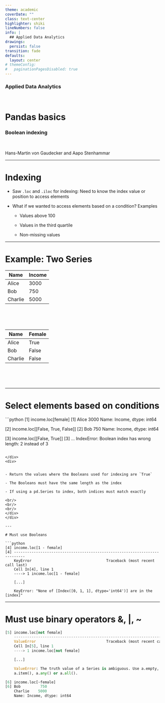 ```yaml
---
theme: academic
coverDate: ""
class: text-center
highlighter: shiki
lineNumbers: false
info: |
  ## Applied Data Analytics
drawings:
  persist: false
transition: fade
defaults:
  layout: center
# themeConfig:
#   paginationPagesDisabled: true
---
```


### Applied Data Analytics

<br/>

# Pandas basics

### Boolean indexing

<br/>

Hans-Martin von Gaudecker and Aapo Stenhammar

---

# Indexing

- Saw `.loc` and `.iloc` for indexing: Need to know the index value or position to access elements

- What if we wanted to access elements based on a condition? Examples

  - Values above 100

  - Values in the third quartile

  - Non-missing values

---

# Example: Two Series

<div class="grid grid-cols-2 gap-20">
<div>

| Name    | Income |
| ------- | ------ |
| Alice   | 3000   |
| Bob     | 750    |
| Charlie | 5000   |

<br/>
<br/>
<br/>
</div>
<div>

| Name    | Female |
| ------- | ------ |
| Alice   | True   |
| Bob     | False  |
| Charlie | False  |

<br/>
<br/>
<br/>
</div>
</div>

---

# Select elements based on conditions


<div class="grid grid-cols-2 gap-4">
<div>
```python
[1] income.loc[female]
[1] Alice    3000
    Name: Income, dtype: int64


[2] income.loc[[False, True, False]]
[2] Bob      750
    Name: Income, dtype: int64

[3] income.loc[[False, True]]
[3] ...
    IndexError: Boolean index has wrong
    length: 2 instead of 3
```

</div>
<div>


- Return the values where the Booleans used for indexing are `True`

- The Booleans must have the same length as the index

- If using a pd.Series to index, both indices must match exactly

<br/>
<br/>
<br/>
</div>
</div>

---

# Must use Booleans

```python
[4] income.loc[1 - female]
[4] ---------------------------------------------------------------------------
    KeyError                                  Traceback (most recent call last)
    Cell In[4], line 1
    ----> 1 income.loc[1 - female]

    [...]

    KeyError: "None of [Index([0, 1, 1], dtype='int64')] are in the [index]"
```

---


# Must use binary operators &, |, ~

```python
[5] income.loc[not female]
    ---------------------------------------------------------------------------
    ValueError                                Traceback (most recent call last)
    Cell In[5], line 1
    ----> 1 income.loc[not female]

    [...]

    ValueError: The truth value of a Series is ambiguous. Use a.empty, a.bool(),
    a.item(), a.any() or a.all().

[6] income.loc[~female]
[6] Bob         750
    Charlie    5000
    Name: Income, dtype: int64
```
